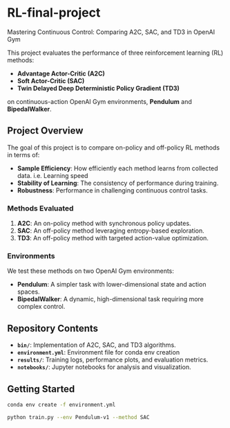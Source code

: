 # RL-final-project
Mastering Continuous Control: Comparing A2C, SAC, and TD3 in OpenAI Gym

This project evaluates the performance of three reinforcement learning (RL) methods:

- **Advantage Actor-Critic (A2C)**
- **Soft Actor-Critic (SAC)**
- **Twin Delayed Deep Deterministic Policy Gradient (TD3)**

on continuous-action OpenAI Gym environments, **Pendulum** and **BipedalWalker**.

## Project Overview

The goal of this project is to compare on-policy and off-policy RL methods in terms of:

- **Sample Efficiency**: How efficiently each method learns from collected data. i.e. Learning speed
- **Stability of Learning**: The consistency of performance during training.
- **Robustness**: Performance in challenging continuous control tasks.

### Methods Evaluated

1. **A2C**: An on-policy method with synchronous policy updates.
2. **SAC**: An off-policy method leveraging entropy-based exploration.
3. **TD3**: An off-policy method with targeted action-value optimization.

### Environments

We test these methods on two OpenAI Gym environments:

- **Pendulum**: A simpler task with lower-dimensional state and action spaces.
- **BipedalWalker**: A dynamic, high-dimensional task requiring more complex control.


## Repository Contents

- **`bin/`**: Implementation of A2C, SAC, and TD3 algorithms.
- **`environment.yml`**: Environment file for conda env creation
- **`results/`**: Training logs, performance plots, and evaluation metrics.
- **`notebooks/`**: Jupyter notebooks for analysis and visualization.

## Getting Started

```bash
conda env create -f environment.yml
```
```bash
python train.py --env Pendulum-v1 --method SAC

```
